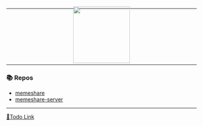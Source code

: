######

---

<p style="margin-top: -20px; margin-bottom: -10px;" align="center">
        <img height=150 src="https://i.imgur.com/CmVWG62_d.webp?maxwidth=760&fidelity=grand"> 
</p>

---

### 📚 Repos

- [memeshare](https://github.com/MemeShare-org/memeshare)
- [memeshare-server](https://github.com/MemeShare-org/memeshare-server)

---

[📝Todo Link](https://github.com/orgs/MemeShare-org/projects/1)
